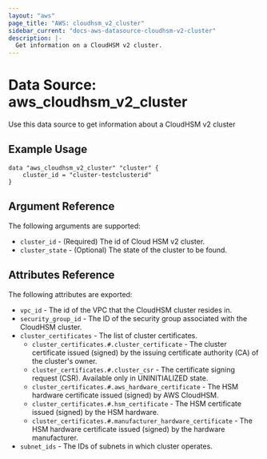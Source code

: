 ```yaml
---
layout: "aws"
page_title: "AWS: cloudhsm_v2_cluster"
sidebar_current: "docs-aws-datasource-cloudhsm-v2-cluster"
description: |-
  Get information on a CloudHSM v2 cluster.
---
```


# Data Source: aws_cloudhsm_v2_cluster

Use this data source to get information about a CloudHSM v2 cluster

## Example Usage

```hcl
data "aws_cloudhsm_v2_cluster" "cluster" {
    cluster_id = "cluster-testclusterid"
}
```
## Argument Reference

The following arguments are supported:

* `cluster_id` - (Required) The id of Cloud HSM v2 cluster.
* `cluster_state` - (Optional) The state of the cluster to be found.

## Attributes Reference

The following attributes are exported:

* `vpc_id` - The id of the VPC that the CloudHSM cluster resides in.
* `security_group_id` - The ID of the security group associated with the CloudHSM cluster.
* `cluster_certificates` - The list of cluster certificates.
  * `cluster_certificates.#.cluster_certificate` - The cluster certificate issued (signed) by the issuing certificate authority (CA) of the cluster's owner.
  * `cluster_certificates.#.cluster_csr` - The certificate signing request (CSR). Available only in UNINITIALIZED state.
  * `cluster_certificates.#.aws_hardware_certificate` - The HSM hardware certificate issued (signed) by AWS CloudHSM.
  * `cluster_certificates.#.hsm_certificate` - The HSM certificate issued (signed) by the HSM hardware.
  * `cluster_certificates.#.manufacturer_hardware_certificate` - The HSM hardware certificate issued (signed) by the hardware manufacturer.
* `subnet_ids` - The IDs of subnets in which cluster operates.